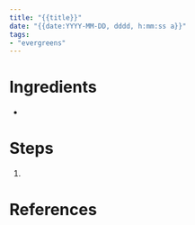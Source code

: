 ```yaml
---
title: "{{title}}"
date: "{{date:YYYY-MM-DD, dddd, h:mm:ss a}}"
tags:
- "evergreens"
---
```

# Ingredients
- 

# Steps
1. 

# References